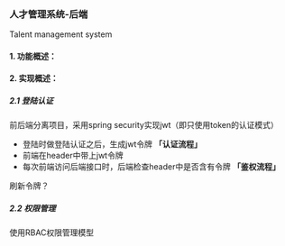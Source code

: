 ### 人才管理系统-后端
<p>Talent management system</p>

#### 1. 功能概述：

#### 2. 实现概述：
##### 2.1 登陆认证
前后端分离项目，采用spring security实现jwt（即只使用token的认证模式）<br/>
- 登陆时做登陆认证之后，生成jwt令牌 **「认证流程」**
- 前端在header中带上jwt令牌<br/>
- 每次前端访问后端接口时，后端检查header中是否含有令牌 **「鉴权流程」**<br/>

刷新令牌？

##### 2.2 权限管理
使用RBAC权限管理模型